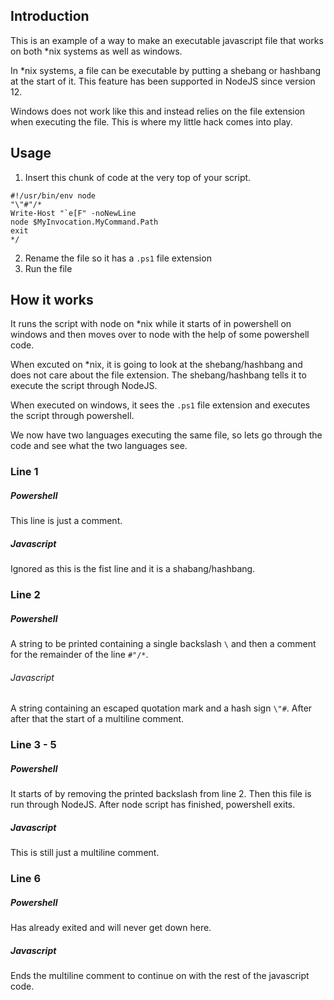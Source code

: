 ## Introduction
This is an example of a way to make an executable javascript file that works on both *nix systems as well as windows.

In *nix systems, a file can be executable by putting a shebang or hashbang at the start of it. This feature has been supported in NodeJS since version 12.

Windows does not work like this and instead relies on the file extension when executing the file.
This is where my little hack comes into play.

## Usage
1. Insert this chunk of code at the very top of your script.
```
#!/usr/bin/env node
"\"#"/*
Write-Host "`e[F" -noNewLine
node $MyInvocation.MyCommand.Path
exit
*/
```
2. Rename the file so it has a `.ps1` file extension
3. Run the file

## How it works
It runs the script with node on *nix while it starts of in powershell on windows and then moves over to node with the help of some powershell code.

When excuted on *nix, it is going to look at the shebang/hashbang and does not care about the file extension. The shebang/hashbang tells it to execute the script through NodeJS.

When executed on windows, it sees the `.ps1` file extension and executes the script through powershell.

We now have two languages executing the same file, so lets go through the code and see what the two languages see.

### Line 1
##### Powershell
This line is just a comment.
##### Javascript
Ignored as this is the fist line and it is a shabang/hashbang.

### Line 2
##### Powershell
A string to be printed containing a single backslash `\` and then a comment for the remainder of the line `#"/*`.
###### Javascript
A string containing an escaped quotation mark and a hash sign `\"#`. After after that the start of a multiline comment.

### Line 3 - 5
##### Powershell
It starts of by removing the printed backslash from line 2.
Then this file is run through NodeJS.
After node script has finished, powershell exits.
##### Javascript
This is still just a multiline comment.

### Line 6
##### Powershell
Has already exited and will never get down here.
##### Javascript
Ends the multiline comment to continue on with the rest of the javascript code.
